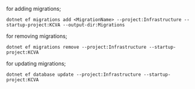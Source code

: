 for adding migrations;
```
dotnet ef migrations add <MigrationName> --project:Infrastructure --startup-project:KCVA --output-dir:Migrations
```

for removing migrations;
```
dotnet ef migrations remove --project:Infrastructure --startup-project:KCVA
```

for updating migrations;
```
dotnet ef database update --project:Infrastructure --startup-project:KCVA
```
